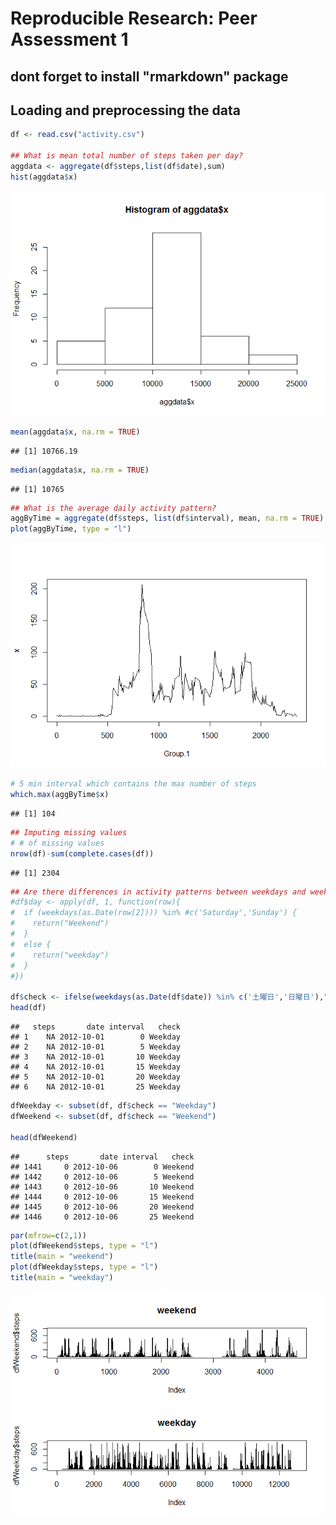 # Reproducible Research: Peer Assessment 1
## dont forget to install "rmarkdown" package

## Loading and preprocessing the data

```r
df <- read.csv("activity.csv")

## What is mean total number of steps taken per day?
aggdata <- aggregate(df$steps,list(df$date),sum)
hist(aggdata$x)
```

![](PA1_template_files/figure-html/load-1.png) 

```r
mean(aggdata$x, na.rm = TRUE)
```

```
## [1] 10766.19
```

```r
median(aggdata$x, na.rm = TRUE)
```

```
## [1] 10765
```

```r
## What is the average daily activity pattern?
aggByTime = aggregate(df$steps, list(df$interval), mean, na.rm = TRUE)
plot(aggByTime, type = "l")
```

![](PA1_template_files/figure-html/load-2.png) 

```r
# 5 min interval which contains the max number of steps
which.max(aggByTime$x)
```

```
## [1] 104
```

```r
## Imputing missing values
# # of missing values
nrow(df)-sum(complete.cases(df))
```

```
## [1] 2304
```

```r
## Are there differences in activity patterns between weekdays and weekends?
#df$day <- apply(df, 1, function(row){
#  if (weekdays(as.Date(row[2]))) %in% #c('Saturday','Sunday') {
#    return("Weekend")
#  }
#  else {
#    return("weekday")
#  }
#})

df$check <- ifelse(weekdays(as.Date(df$date)) %in% c('土曜日','日曜日'),"Weekend","Weekday")
head(df)
```

```
##   steps       date interval   check
## 1    NA 2012-10-01        0 Weekday
## 2    NA 2012-10-01        5 Weekday
## 3    NA 2012-10-01       10 Weekday
## 4    NA 2012-10-01       15 Weekday
## 5    NA 2012-10-01       20 Weekday
## 6    NA 2012-10-01       25 Weekday
```

```r
dfWeekday <- subset(df, df$check == "Weekday")
dfWeekend <- subset(df, df$check == "Weekend")

head(dfWeekend)
```

```
##      steps       date interval   check
## 1441     0 2012-10-06        0 Weekend
## 1442     0 2012-10-06        5 Weekend
## 1443     0 2012-10-06       10 Weekend
## 1444     0 2012-10-06       15 Weekend
## 1445     0 2012-10-06       20 Weekend
## 1446     0 2012-10-06       25 Weekend
```

```r
par(mfrow=c(2,1))
plot(dfWeekend$steps, type = "l")
title(main = "weekend")
plot(dfWeekday$steps, type = "l")
title(main = "weekday")
```

![](PA1_template_files/figure-html/load-3.png) 
